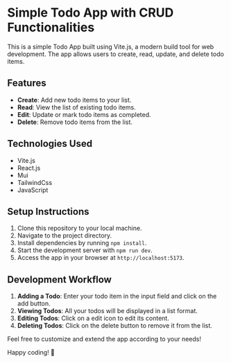 # Simple Todo App with CRUD Functionalities

This is a simple Todo App built using Vite.js, a modern build tool for web development. The app allows users to create, read, update, and delete todo items.

## Features

- **Create**: Add new todo items to your list.
- **Read**: View the list of existing todo items.
- **Edit**: Update or mark todo items as completed.
- **Delete**: Remove todo items from the list.

## Technologies Used

- Vite.js
- React.js
- Mui
- TailwindCss
- JavaScript

## Setup Instructions

1. Clone this repository to your local machine.
2. Navigate to the project directory.
3. Install dependencies by running `npm install`.
4. Start the development server with `npm run dev`.
5. Access the app in your browser at `http://localhost:5173`.


## Development Workflow

1. **Adding a Todo**: Enter your todo item in the input field and click on the add button.
2. **Viewing Todos**: All your todos will be displayed in a list format.
3. **Editing Todos**: Click on a edit icon to edit its content.
4. **Deleting Todos**: Click on the delete button to remove it from the list.

Feel free to customize and extend the app according to your needs!

Happy coding! 🚀




